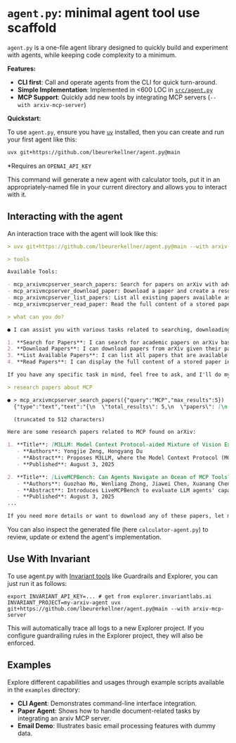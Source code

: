 # `agent.py`: minimal agent tool use scaffold

`agent.py` is a one-file agent library designed to quickly build and experiment with agents, while keeping code complexity to a minimum.

**Features:**

- **CLI first**: Call and operate agents from the CLI for quick turn-around.
- **Simple Implementation**: Implemented in <600 LOC in [`src/agent.py`](https://github.com/lbeurerkellner/agent.py/blob/main/src/agentpy/agent.py)
- **MCP Support**: Quickly add new tools by integrating MCP servers (`--with arxiv-mcp-server`)

**Quickstart:**

To use `agent.py`, ensure you have [`uv`](https://docs.astral.sh/uv/) installed, then you can create and run your first agent like this:

```bash
uvx git+https://github.com/lbeurerkellner/agent.py@main
```

*Requires an `OPENAI_API_KEY`

This command will generate a new agent with calculator tools, put it in an appropriately-named file in your current directory and allows you to interact with it.

## Interacting with the agent

An interaction trace with the agent will look like this:

```markdown
> uvx git+https://github.com/lbeurerkellner/agent.py@main --with arxiv-mcp-server

> tools

Available Tools:

- mcp_arxivmcpserver_search_papers: Search for papers on arXiv with advanced filtering
- mcp_arxivmcpserver_download_paper: Download a paper and create a resource for it
- mcp_arxivmcpserver_list_papers: List all existing papers available as resources
- mcp_arxivmcpserver_read_paper: Read the full content of a stored paper in markdown format

> what can you do?

● I can assist you with various tasks related to searching, downloading, and reading academic papers from arXiv. Here are some specific things I can do:

1. **Search for Papers**: I can search for academic papers on arXiv based on specific queries, dates, and categories.
2. **Download Papers**: I can download papers from arXiv given their paper ID and provide them for you to read.
3. **List Available Papers**: I can list all papers that are available as resources, which have been downloaded previously.
4. **Read Papers**: I can display the full content of a stored paper in markdown format for you to review its contents.

If you have any specific task in mind, feel free to ask, and I'll do my best to assist you!

> research papers about MCP

● > mcp_arxivmcpserver_search_papers({"query":"MCP","max_results":5})
  {"type":"text","text":"{\n  \"total_results\": 5,\n  \"papers\": [\n    {\n      \"id\": \"2508.01805v1\",\n      \"title\": \"M3LLM: Model Context Protocol-aided Mixture of Vision Experts For Multimodal LLMs in Networks\",\n      \"authors\": [\n        \"Yongjie Zeng\",\n        \"Hongyang Du\"\n      ],\n      \"abstract\": \"Current Multimodal Large Language Models (MLLMs) rely on centralized\\narchitectures and often suffer from poor alignment between the input task and\\ntheir fixed visual encoding mo

  (truncated to 512 characters)

Here are some research papers related to MCP found on arXiv:

1. **Title**: [M3LLM: Model Context Protocol-aided Mixture of Vision Experts For Multimodal LLMs in Networks](http://arxiv.org/pdf/2508.01805v1)
   - **Authors**: Yongjie Zeng, Hongyang Du
   - **Abstract**: Proposes M3LLM, where the Model Context Protocol (MCP) coordinates a mixture of vision experts for distributed MLLMs, enhancing multimodal large language models (MLLMs). This improves task accuracy and reduces communication costs in dynamic wireless networks.
   - **Published**: August 3, 2025

2. **Title**: [LiveMCPBench: Can Agents Navigate an Ocean of MCP Tools?](http://arxiv.org/pdf/2508.01780v1)
   - **Authors**: Guozhao Mo, Wenliang Zhong, Jiawei Chen, Xuanang Chen, Yaojie Lu, Hongyu Lin, Ben He, Xianpei Han, Le Sun
   - **Abstract**: Introduces LiveMCPBench to evaluate LLM agents' capabilities at scale across diverse servers within the MCP ecosystem. Includes LiveMCPEval for automated evaluation and proposes the MCP Copilot Agent for dynamic tool routing.
   - **Published**: August 3, 2025
...

If you need more details or want to download any of these papers, let me know!
```

You can also inspect the generated file (here `calculator-agent.py`) to review, update or extend the agent's implementation.

## Use With Invariant

To use agent.py with [Invariant tools](https://explorer.invariantlabs.ai/docs/) like Guardrails and Explorer, you can just run it as follows:

```
export INVARIANT_API_KEY=... # get from explorer.invariantlabs.ai
INVARIANT_PROJECT=my-arxiv-agent uvx git+https://github.com/lbeurerkellner/agent.py@main --with arxiv-mcp-server
```

This will automatically trace all logs to a new Explorer project. If you configure guardrailing rules in the Explorer project, they will also be enforced.

## Examples

Explore different capabilities and usages through example scripts available in the `examples` directory:

- **CLI Agent**: Demonstrates command-line interface integration.
- **Paper Agent**: Shows how to handle document-related tasks by integrating an arxiv MCP server.
- **Email Demo**: Illustrates basic email processing features with dummy data.
